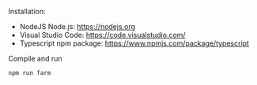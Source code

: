 Installation:
- NodeJS
  Node.js: https://nodejs.org
- Visual Studio Code: https://code.visualstudio.com/
- Typescript npm package: https://www.npmjs.com/package/typescript

Compile and run

```npm run farm```
